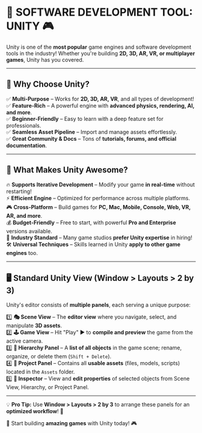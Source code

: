 # 🚀 SOFTWARE DEVELOPMENT TOOL: UNITY 🎮  

Unity is one of the **most popular** game engines and software development tools in the industry! Whether you're building **2D, 3D, AR, VR, or multiplayer games**, Unity has you covered.  

---

## 🧐 Why Choose Unity?  

✅ **Multi-Purpose** – Works for **2D, 3D, AR, VR**, and all types of development!  
✅ **Feature-Rich** – A powerful engine with **advanced physics, rendering, AI, and more**.  
✅ **Beginner-Friendly** – Easy to learn with a deep feature set for professionals.  
✅ **Seamless Asset Pipeline** – Import and manage assets effortlessly.  
✅ **Great Community & Docs** – Tons of **tutorials, forums, and official documentation**.  

---

## 🎯 What Makes Unity Awesome?  

🔥 **Supports Iterative Development** – Modify your game **in real-time** without restarting!  
⚡ **Efficient Engine** – Optimized for performance across multiple platforms.  
🎮 **Cross-Platform** – Build games for **PC, Mac, Mobile, Console, Web, VR, AR, and more**.  
💰 **Budget-Friendly** – Free to start, with powerful **Pro and Enterprise** versions available.  
💼 **Industry Standard** – Many game studios **prefer Unity expertise** in hiring!  
🛠️ **Universal Techniques** – Skills learned in Unity **apply to other game engines** too.  

---

## 🖥️ Standard Unity View (Window > Layouts > 2 by 3)  

Unity's editor consists of **multiple panels**, each serving a unique purpose:  

1️⃣ **🎭 Scene View** – The **editor view** where you navigate, select, and manipulate **3D assets**.  
2️⃣ **🕹️ Game View** – Hit "Play" ▶️ to **compile and preview** the game from the active camera.  
3️⃣ **📜 Hierarchy Panel** – A **list of all objects** in the game scene; rename, organize, or delete them (`Shift + Delete`).  
4️⃣ **📂 Project Panel** – Contains all **usable assets** (files, models, scripts) located in the `Assets` folder.  
5️⃣ **🔧 Inspector** – View and **edit properties** of selected objects from Scene View, Hierarchy, or Project Panel.  

---

💡 **Pro Tip:** Use **Window > Layouts > 2 by 3** to arrange these panels for an **optimized workflow**! 🚀  

🎨 Start building **amazing games** with Unity today! 🎮  

